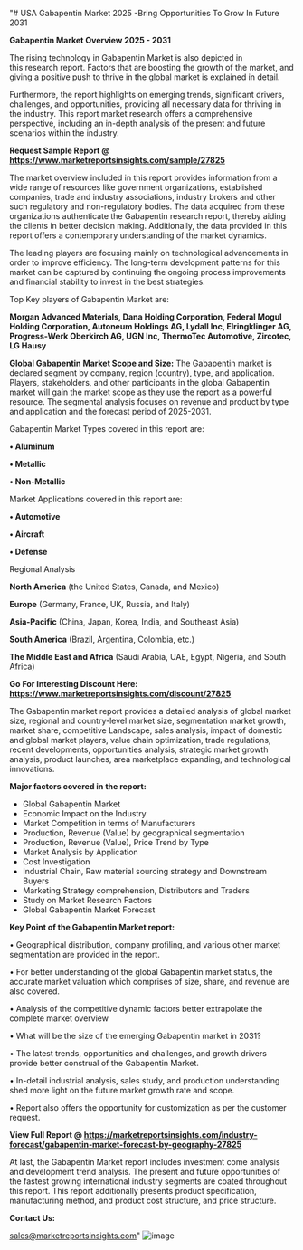 "# USA Gabapentin Market 2025 -Bring Opportunities To Grow In Future 2031

<Strong> Gabapentin Market Overview 2025 - 2031</strong>

The rising technology in Gabapentin Market is also depicted in this research report. Factors that are boosting the growth of the market, and giving a positive push to thrive in the global market is explained in detail.

Furthermore, the report highlights on emerging trends, significant drivers, challenges, and opportunities, providing all necessary data for thriving in the industry. This report market research offers a comprehensive perspective, including an in-depth analysis of the present and future scenarios within the industry.

<strong>Request Sample Report @ <a href=https://www.marketreportsinsights.com/sample/27825>https://www.marketreportsinsights.com/sample/27825</a></strong>

The market overview included in this report provides information from a wide range of resources like government organizations, established companies, trade and industry associations, industry brokers and other such regulatory and non-regulatory bodies. The data acquired from these organizations authenticate the Gabapentin research report, thereby aiding the clients in better decision making. Additionally, the data provided in this report offers a contemporary understanding of the market dynamics.

The leading players are focusing mainly on technological advancements in order to improve efficiency. The long-term development patterns for this market can be captured by continuing the ongoing process improvements and financial stability to invest in the best strategies.

Top Key players of Gabapentin Market are:

<strong>Morgan Advanced Materials, Dana Holding Corporation, Federal Mogul Holding Corporation, Autoneum Holdings AG, Lydall Inc, Elringklinger AG, Progress-Werk Oberkirch AG, UGN Inc, ThermoTec Automotive, Zircotec, LG Hausy</strong>

<strong><b>Global Gabapentin Market Scope and Size:</b></strong>
The Gabapentin market is declared segment by company, region (country), type, and application. Players, stakeholders, and other participants in the global Gabapentin market will gain the market scope as they use the report as a powerful resource. The segmental analysis focuses on revenue and product by type and application and the forecast period of 2025-2031.

Gabapentin Market Types covered in this report are:

<strong>• Aluminum

• Metallic

• Non-Metallic</strong>

Market Applications covered in this report are:

<strong>• Automotive

• Aircraft

• Defense</strong> 

Regional Analysis

<strong>North America</strong> (the United States, Canada, and Mexico)

<strong>Europe</strong> (Germany, France, UK, Russia, and Italy)

<strong>Asia-Pacific</strong> (China, Japan, Korea, India, and Southeast Asia)

<strong>South America</strong> (Brazil, Argentina, Colombia, etc.)

<strong>The Middle East and Africa</strong> (Saudi Arabia, UAE, Egypt, Nigeria, and South Africa)

<strong>Go For Interesting Discount Here: <a href=https://www.marketreportsinsights.com/discount/27825>https://www.marketreportsinsights.com/discount/27825</a></strong>

The Gabapentin market report provides a detailed analysis of global market size, regional and country-level market size, segmentation market growth, market share, competitive Landscape, sales analysis, impact of domestic and global market players, value chain optimization, trade regulations, recent developments, opportunities analysis, strategic market growth analysis, product launches, area marketplace expanding, and technological innovations.

<strong><b>Major factors covered in the report:</b></strong>
<ul>
  <li>Global Gabapentin Market </li>
  <li>Economic Impact on the Industry</li>
  <li>Market Competition in terms of Manufacturers</li>
  <li>Production, Revenue (Value) by geographical segmentation</li>
  <li>Production, Revenue (Value), Price Trend by Type</li>
  <li>Market Analysis by Application</li>
  <li>Cost Investigation</li>
  <li>Industrial Chain, Raw material sourcing strategy and Downstream Buyers</li>
  <li>Marketing Strategy comprehension, Distributors and Traders</li>
  <li>Study on Market Research Factors</li>
  <li>Global Gabapentin Market Forecast</li>
</ul>

<strong><b>Key Point of the Gabapentin Market report:</b></strong>

• Geographical distribution, company profiling, and various other market segmentation are provided in the report.

• For better understanding of the global Gabapentin market status, the accurate market valuation which comprises of size, share, and revenue are also covered.

• Analysis of the competitive dynamic factors better extrapolate the complete market overview

• What will be the size of the emerging Gabapentin market in 2031?

• The latest trends, opportunities and challenges, and growth drivers provide better construal of the Gabapentin Market.

• In-detail industrial analysis, sales study, and production understanding shed more light on the future market growth rate and scope.

• Report also offers the opportunity for customization as per the customer request.

<strong><b>View Full Report @ <a href=https://marketreportsinsights.com/industry-forecast/gabapentin-market-forecast-by-geography-27825>https://marketreportsinsights.com/industry-forecast/gabapentin-market-forecast-by-geography-27825</a></b></strong>


At last, the Gabapentin Market report includes investment come analysis and development trend analysis. The present and future opportunities of the fastest growing international industry segments are coated throughout this report. This report additionally presents product specification, manufacturing method, and product cost structure, and price structure.

<strong>Contact Us:</strong>

sales@marketreportsinsights.com"
![image](https://github.com/user-attachments/assets/a3791e4d-d7ce-4b9f-bca8-dffaebaec511)
